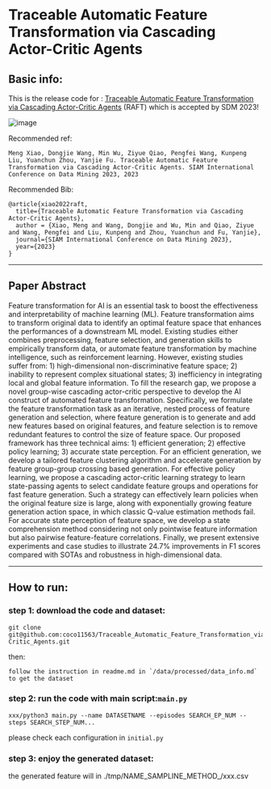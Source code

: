 # Traceable Automatic Feature Transformation via Cascading Actor-Critic Agents
## Basic info:
This is the release code for :
[Traceable Automatic Feature Transformation via Cascading Actor-Critic Agents](https://arxiv.org/abs/2212.13402) \(RAFT\)
which is accepted by SDM 2023!


![image](https://user-images.githubusercontent.com/13342088/209976599-863e0586-0748-4e7a-9458-c21d34fe0831.png)

Recommended ref:
```
Meng Xiao, Dongjie Wang, Min Wu, Ziyue Qiao, Pengfei Wang, Kunpeng Liu, Yuanchun Zhou, Yanjie Fu. Traceable Automatic Feature Transformation via Cascading Actor-Critic Agents. SIAM International Conference on Data Mining 2023, 2023
```

Recommended Bib:
```
@article{xiao2022raft,
  title={Traceable Automatic Feature Transformation via Cascading Actor-Critic Agents},
  author = {Xiao, Meng and Wang, Dongjie and Wu, Min and Qiao, Ziyue and Wang, Pengfei and Liu, Kunpeng and Zhou, Yuanchun and Fu, Yanjie},
  journal={SIAM International Conference on Data Mining 2023},
  year={2023}
}
```
***
## Paper Abstract
Feature transformation for AI is an essential task to boost the effectiveness and interpretability of machine learning (ML). Feature transformation aims to transform original data to identify an optimal feature space that enhances the performances of a downstream ML model. Existing studies either combines preprocessing, feature selection, and generation skills to empirically transform data,  or automate feature transformation by machine intelligence, such as reinforcement learning. However, existing studies suffer from: 1) high-dimensional non-discriminative feature space; 2) inability to represent complex situational states;  3) inefficiency in integrating local and global feature information. To fill the research gap, we propose a novel group-wise cascading actor-critic perspective to develop the AI construct of automated feature transformation. 
Specifically, we formulate the feature transformation task as an iterative, nested process of feature generation and selection, where feature generation is to generate and add new features based on original features, and feature selection is to remove redundant features to control the size of feature space. Our proposed framework has three technical aims: 1) efficient generation; 2) effective policy learning; 3) accurate state perception. For an efficient generation, we develop a tailored feature clustering algorithm and accelerate generation by feature group-group crossing based generation. For effective policy learning, we propose a cascading actor-critic learning strategy to learn state-passing agents to select candidate feature groups and operations for fast feature generation. Such a strategy can effectively learn policies when the original feature size is large, along with exponentially growing feature generation action space, in which classic Q-value estimation methods fail. For accurate state perception of feature space, we develop a state comprehension method considering not only pointwise feature information but also pairwise feature-feature correlations. Finally, we present extensive experiments and case studies to illustrate 24.7\% improvements in F1 scores compared with SOTAs and robustness in high-dimensional data.
***




## How to run:
### step 1: download the code and dataset:
```
git clone git@github.com:coco11563/Traceable_Automatic_Feature_Transformation_via_Cascading_Actor-Critic_Agents.git
```
then:
```
follow the instruction in readme.md in `/data/processed/data_info.md` to get the dataset
```

### step 2: run the code with main script:`main.py`

```
xxx/python3 main.py --name DATASETNAME --episodes SEARCH_EP_NUM --steps SEARCH_STEP_NUM...
```

please check each configuration in `initial.py`

### step 3: enjoy the generated dataset:

the generated feature will in ./tmp/NAME_SAMPLINE_METHOD_/xxx.csv
